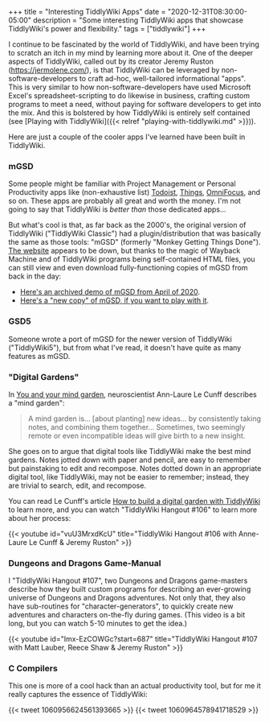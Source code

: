 +++
title = "Interesting TiddlyWiki Apps"
date = "2020-12-31T08:30:00-05:00"
description = "Some interesting TiddlyWiki apps that showcase TiddlyWiki's power and flexibility."
tags = ["tiddlywiki"]
+++

I continue to be fascinated by the world of TiddlyWiki, and have been trying
to scratch an itch in my mind by learning more about it.
One of the deeper aspects of TiddlyWiki, called out by its creator
Jeremy Ruston (https://jermolene.com/), is that TiddlyWiki can be leveraged
by non-software-developers to craft ad-hoc, well-tailored informational
"apps". This is very similar to how non-software-developers have used
Microsoft Excel's spreadsheet-scripting to do likewise in business,
crafting custom programs to meet a need, without paying for software developers
to get into the mix.
And this is bolstered by how TiddlyWiki is entirely self contained
(see [Playing with TiddlyWiki]({{< relref "playing-with-tiddlywiki.md" >}})).

Here are just a couple of the cooler apps I've learned have been built
in TiddlyWiki.

### mGSD

Some people might be familiar with Project Management or Personal Productivity
apps like (non-exhaustive list)
[Todoist](https://todoist.com/),
[Things](https://culturedcode.com/things/),
[OmniFocus](https://www.omnigroup.com/omnifocus/),
and so on. These apps are probably all great and worth the money.
I'm not going to say that TiddlyWiki is _better than_ those dedicated apps...

But what's cool is that, as far back as the 2000's, the original version
of TiddlyWiki ("TiddlyWiki Classic") had a plugin/distribution that was
basically the same as those tools: "mGSD" (formerly "Monkey Getting Things Done").
[The website](http://mgsd.tiddlyspot.com/#Demo) appears to be down,
but thanks to the magic of Wayback Machine
and of TiddlyWiki programs being self-contained HTML files,
you can still view and even download fully-functioning copies of mGSD from
back in the day:

* [Here's an archived demo of mGSD from April of 2020](https://web.archive.org/web/20200411130948/http://mgsd.tiddlyspot.com/demo3.html).
* [Here's a "new copy" of mGSD, if you want to play with it](https://web.archive.org/web/20090328122259/http://monkeygtd.tiddlyspot.com/empty.html).

### GSD5

Someone wrote a port of mGSD for the newer version of TiddlyWiki ("TiddlyWiki5"), but from what I've read, it doesn't have quite as many features as mGSD.

### "Digital Gardens"

In [You and your mind garden](https://nesslabs.com/mind-garden),
neuroscientist Ann-Laure Le Cunff describes a "mind garden":

> A mind garden is... [about planting] new ideas...
> by consistently taking notes, and combining them together...
> Sometimes, two seemingly remote or even incompatible ideas
> will give birth to a new insight.

She goes on to argue that digital tools like TiddlyWiki
make the best mind gardens.
Notes jotted down with paper and pencil,
are easy to remember but painstaking to edit and recompose.
Notes dotted down in an appropriate digital tool, like TiddlyWiki,
may not be easier to remember; instead, they are trivial to
search, edit, and recompose.

You can read Le Cunff's article [How to build a digital garden with TiddlyWiki](https://nesslabs.com/digital-garden-tiddlywiki) to learn more,
and you can watch "TiddlyWiki Hangout #106" to learn more about her process:

{{< youtube id="vuU3MrxdKcU"
    title="TiddlyWiki Hangout #106 with Anne-Laure Le Cunff & Jeremy Ruston" >}}

### Dungeons and Dragons Game-Manual

I "TiddlyWiki Hangout #107", two Dungeons and Dragons game-masters
describe how they built custom programs for
describing an ever-growing universe of Dungeons and Dragons adventures.
Not only that, they also have sub-routines for
"character-generators", to quickly create new adventures and characters
on-the-fly during games.
(This video is a bit long, but you can watch 5-10 minutes to get the idea.)

{{< youtube id="Imx-EzCOWGc?start=687"
    title="TiddlyWiki Hangout #107 with Matt Lauber, Reece Shaw & Jeremy Ruston" >}}

### C Compilers

This one is more of a cool hack than an actual productivity tool, but
for me it really captures the essence of TiddlyWiki:

{{< tweet 1060956624561393665 >}}
{{< tweet 1060964578941718529 >}}
